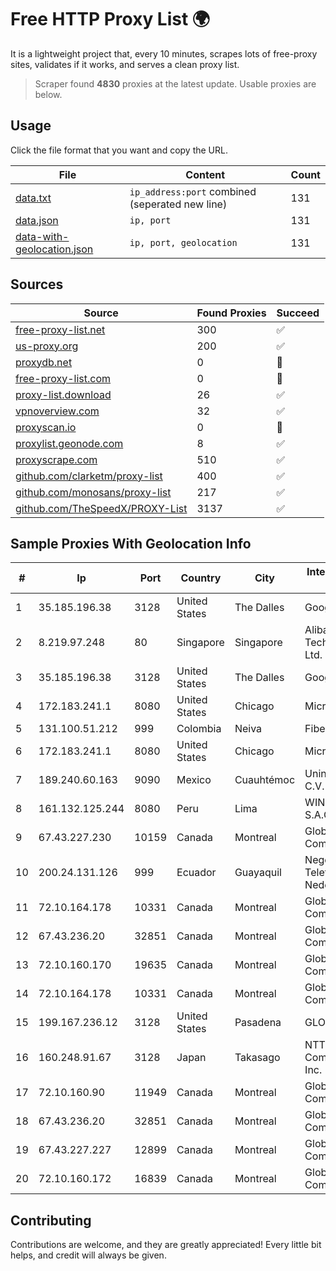
# Free HTTP Proxy List 🌍

It is a lightweight project that, every 10 minutes, scrapes lots of free-proxy sites, validates if it works, and serves a clean proxy list.


> Scraper found **4830** proxies at the latest update. Usable proxies are below.

## Usage

Click the file format that you want and copy the URL.


|File|Content|Count|
|----|-------|-----|
|[data.txt](https://raw.githubusercontent.com/themiralay/Proxy-List-World/master/data.txt)|`ip_address:port` combined (seperated new line)|131|
|[data.json](https://raw.githubusercontent.com/themiralay/Proxy-List-World/master/data.json)|`ip, port`|131|
|[data-with-geolocation.json](https://raw.githubusercontent.com/themiralay/Proxy-List-World/master/data-with-geolocation.json)|`ip, port, geolocation`|131|

## Sources

|Source|Found Proxies|Succeed|
|------|-------------|-------|
|[free-proxy-list.net](https://free-proxy-list.net)|300|✅|
|[us-proxy.org](https://www.us-proxy.org)|200|✅|
|[proxydb.net](http://proxydb.net)|0|🚫|
|[free-proxy-list.com](https://free-proxy-list.com/?page=&port=&type%5B%5D=http&type%5B%5D=https&up_time=0&search=Search)|0|🚫|
|[proxy-list.download](https://www.proxy-list.download/HTTP)|26|✅|
|[vpnoverview.com](https://vpnoverview.com/privacy/anonymous-browsing/free-proxy-servers)|32|✅|
|[proxyscan.io](https://www.proxyscan.io)|0|🚫|
|[proxylist.geonode.com](https://proxylist.geonode.com/api/proxy-list?limit=300&page=1&sort_by=lastChecked&sort_type=desc&protocols=http,https)|8|✅|
|[proxyscrape.com](https://api.proxyscrape.com/v2/?request=displayproxies&protocol=http&timeout=10000&country=all&ssl=all&anonymity=all)|510|✅|
|[github.com/clarketm/proxy-list](https://raw.githubusercontent.com/clarketm/proxy-list/master/proxy-list-raw.txt)|400|✅|
|[github.com/monosans/proxy-list](https://raw.githubusercontent.com/monosans/proxy-list/main/proxies/http.txt)|217|✅|
|[github.com/TheSpeedX/PROXY-List](https://raw.githubusercontent.com/TheSpeedX/PROXY-List/master/http.txt)|3137|✅|


## Sample Proxies With Geolocation Info

|#|Ip|Port|Country|City|Internet Service Provider|
|-|--|----|-------|----|-------------------------|
|1|35.185.196.38|3128|United States|The Dalles|Google LLC|
|2|8.219.97.248|80|Singapore|Singapore|Alibaba (US) Technology Co., Ltd.|
|3|35.185.196.38|3128|United States|The Dalles|Google LLC|
|4|172.183.241.1|8080|United States|Chicago|Microsoft|
|5|131.100.51.212|999|Colombia|Neiva|Fibernet TV SAS|
|6|172.183.241.1|8080|United States|Chicago|Microsoft|
|7|189.240.60.163|9090|Mexico|Cuauhtémoc|Uninet S.A. de C.V.|
|8|161.132.125.244|8080|Peru|Lima|WIN EMPRESAS S.A.C.|
|9|67.43.227.230|10159|Canada|Montreal|GloboTech Communications|
|10|200.24.131.126|999|Ecuador|Guayaquil|Negocios Y Telefonia Nedetel S.A|
|11|72.10.164.178|10331|Canada|Montreal|GloboTech Communications|
|12|67.43.236.20|32851|Canada|Montreal|GloboTech Communications|
|13|72.10.160.170|19635|Canada|Montreal|GloboTech Communications|
|14|72.10.164.178|10331|Canada|Montreal|GloboTech Communications|
|15|199.167.236.12|3128|United States|Pasadena|GLOBAL IT|
|16|160.248.91.67|3128|Japan|Takasago|NTT PC Communications, Inc.|
|17|72.10.160.90|11949|Canada|Montreal|GloboTech Communications|
|18|67.43.236.20|32851|Canada|Montreal|GloboTech Communications|
|19|67.43.227.227|12899|Canada|Montreal|GloboTech Communications|
|20|72.10.160.172|16839|Canada|Montreal|GloboTech Communications|



## Contributing

Contributions are welcome, and they are greatly appreciated! Every
little bit helps, and credit will always be given.

